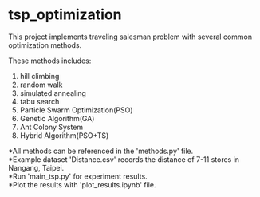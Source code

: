# tsp_optimization
This project implements traveling salesman problem with several common optimization methods.

These methods includes:
1. hill climbing
2. random walk
3. simulated annealing
4. tabu search
5. Particle Swarm Optimization(PSO)
6. Genetic Algorithm(GA)
7. Ant Colony System
8. Hybrid Algorithm(PSO+TS)

*All methods can be referenced in the 'methods.py' file.  
*Example dataset 'Distance.csv'  records the distance of 7-11 stores in Nangang, Taipei.  
*Run 'main_tsp.py' for experiment results.  
*Plot the results with 'plot_results.ipynb' file.  

